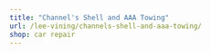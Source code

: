 ```yaml
---
title: "Channel's Shell and AAA Towing"
url: /lee-vining/channels-shell-and-aaa-towing/
shop: car repair
---
```

